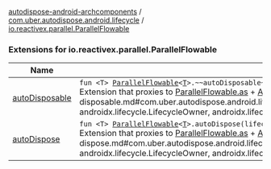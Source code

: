 [autodispose-android-archcomponents](../../index.md) / [com.uber.autodispose.android.lifecycle](../index.md) / [io.reactivex.parallel.ParallelFlowable](./index.md)

### Extensions for io.reactivex.parallel.ParallelFlowable

| Name | Summary |
|---|---|
| [autoDisposable](auto-disposable.md) | `fun <T> `[`ParallelFlowable`](http://reactivex.io/RxJava/2.x/javadoc/io/reactivex/parallel/ParallelFlowable.html)`<`[`T`](auto-disposable.md#T)`>.~~autoDisposable~~(lifecycleOwner: LifecycleOwner, untilEvent: Event? = null): ParallelFlowableSubscribeProxy<`[`T`](auto-disposable.md#T)`>`<br>Extension that proxies to [ParallelFlowable.as](http://reactivex.io/RxJava/2.x/javadoc/io/reactivex/parallel/ParallelFlowable.html) + [AutoDispose.autoDisposable](#) and takes an [untilEvent](auto-disposable.md#com.uber.autodispose.android.lifecycle$autoDisposable(io.reactivex.parallel.ParallelFlowable((com.uber.autodispose.android.lifecycle.autoDisposable.T)), androidx.lifecycle.LifecycleOwner, androidx.lifecycle.Lifecycle.Event)/untilEvent) when subscription will be disposed. |
| [autoDispose](auto-dispose.md) | `fun <T> `[`ParallelFlowable`](http://reactivex.io/RxJava/2.x/javadoc/io/reactivex/parallel/ParallelFlowable.html)`<`[`T`](auto-dispose.md#T)`>.autoDispose(lifecycleOwner: LifecycleOwner, untilEvent: Event? = null): ParallelFlowableSubscribeProxy<`[`T`](auto-dispose.md#T)`>`<br>Extension that proxies to [ParallelFlowable.as](http://reactivex.io/RxJava/2.x/javadoc/io/reactivex/parallel/ParallelFlowable.html) + [AutoDispose.autoDisposable](#) and takes an [untilEvent](auto-dispose.md#com.uber.autodispose.android.lifecycle$autoDispose(io.reactivex.parallel.ParallelFlowable((com.uber.autodispose.android.lifecycle.autoDispose.T)), androidx.lifecycle.LifecycleOwner, androidx.lifecycle.Lifecycle.Event)/untilEvent) when subscription will be disposed. |
